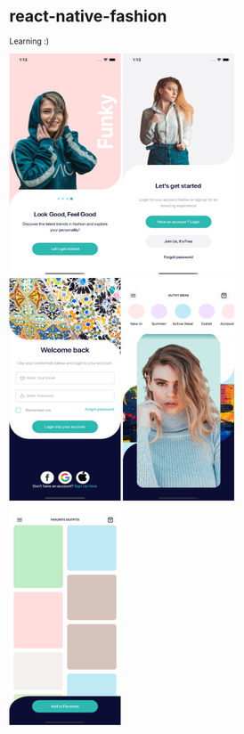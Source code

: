 # react-native-fashion

Learning :)


<div>
<img src="https://github.com/adityakmr7/react-native-fashion/blob/master/assets/snapshort/snap1.png" width="200" height="400"/>
<img src="https://github.com/adityakmr7/react-native-fashion/blob/master/assets/snapshort/snap2.png" width="200" height="400"/>
<img src="https://github.com/adityakmr7/react-native-fashion/blob/master/assets/snapshort/snap3.png" width="200" height="400"/>
<img src="https://github.com/adityakmr7/react-native-fashion/blob/master/assets/snapshort/snap4.png" width="200" height="400"/>
<img src="https://github.com/adityakmr7/react-native-fashion/blob/master/assets/snapshort/snap5.png" width="200" height="400"/>
<div>
